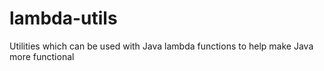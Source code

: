 # lambda-utils
Utilities which can be used with Java lambda functions to help make Java more functional 
